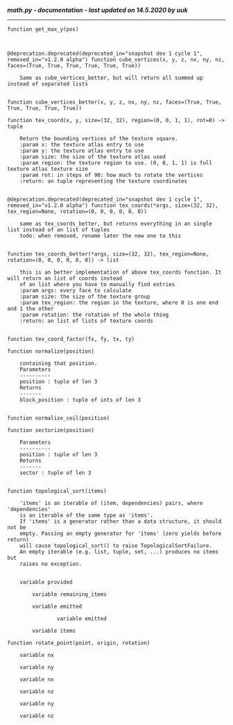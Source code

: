 ***math.py - documentation - last updated on 14.5.2020 by uuk***
___

    function get_max_y(pos)
        


    @deprecation.deprecated(deprecated_in="snapshot dev 1 cycle 1", removed_in="v1.2.0 alpha") function cube_vertices(x, y, z, nx, ny, nz, faces=(True, True, True, True, True, True))
        
        Same as cube_vertices_better, but will return all summed up instead of separated lists


    function cube_vertices_better(x, y, z, nx, ny, nz, faces=(True, True, True, True, True, True))

    function tex_coord(x, y, size=(32, 32), region=(0, 0, 1, 1), rot=0) -> tuple
        
        Return the bounding vertices of the texture square.
        :param x: the texture atlas entry to use
        :param y: the texture atlas entry to use
        :param size: the size of the texture atlas used
        :param region: the texture region to use. (0, 0, 1, 1) is full texture atlas texture size
        :param rot: in steps of 90: how much to rotate the vertices
        :return: an tuple representing the texture coordinates


    @deprecation.deprecated(deprecated_in="snapshot dev 1 cycle 1", removed_in="v1.2.0 alpha") function tex_coords(*args, size=(32, 32), tex_region=None, rotation=(0, 0, 0, 0, 0, 0))
        
        same as tex_coords_better, but returns everything in an single list instead of an list of tuples
        todo: when removed, rename later the new one to this


    function tex_coords_better(*args, size=(32, 32), tex_region=None, rotation=(0, 0, 0, 0, 0, 0)) -> list
        
        this is an better implementation of above tex_coords function. It will return an list of coords instead
        of an list where you have to manually find entries
        :param args: every face to calculate
        :param size: the size of the texture group
        :param tex_region: the region in the texture, where 0 is one end and 1 the other
        :param rotation: the rotation of the whole thing
        :return: an list of lists of texture coords


    function tex_coord_factor(fx, fy, tx, ty)

    function normalize(position)
        
        containing that position.
        Parameters
        ----------
        position : tuple of len 3
        Returns
        -------
        block_position : tuple of ints of len 3


    function normalize_ceil(position)

    function sectorize(position)
        
        Parameters
        ----------
        position : tuple of len 3
        Returns
        -------
        sector : tuple of len 3


    function topological_sort(items)
        
        'items' is an iterable of (item, dependencies) pairs, where 'dependencies'
        is an iterable of the same type as 'items'.
        If 'items' is a generator rather than a data structure, it should not be
        empty. Passing an empty generator for 'items' (zero yields before return)
        will cause topological_sort() to raise TopologicalSortFailure.
        An empty iterable (e.g. list, tuple, set, ...) produces no items but
        raises no exception.


        variable provided

            variable remaining_items

            variable emitted

                    variable emitted

            variable items

    function rotate_point(point, origin, rotation)

        variable nx

        variable ny

        variable nx

        variable nz

        variable ny

        variable nz